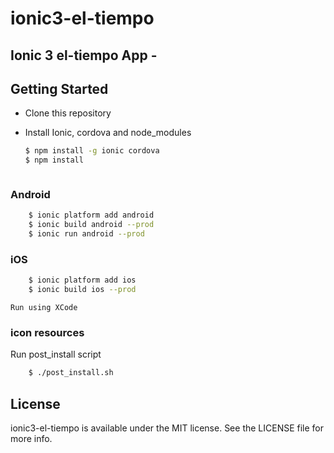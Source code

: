 # ionic3-el-tiempo
Ionic 3 el-tiempo App - 
- 

## Getting Started

* Clone this repository

* Install Ionic, cordova and node_modules

    ```bash
    $ npm install -g ionic cordova
    $ npm install
    ```

  ```

### Android

```bash
    $ ionic platform add android
    $ ionic build android --prod
    $ ionic run android --prod
```

### iOS
```bash
    $ ionic platform add ios
    $ ionic build ios --prod
```    
    Run using XCode
    
### icon resources
Run post_install script
```bash
    $ ./post_install.sh
```    

## License
ionic3-el-tiempo is available under the MIT license. See the LICENSE file for more info.
